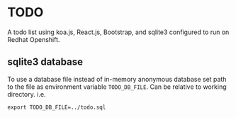 
# TODO 
A todo list using koa.js, React.js, Bootstrap, and sqlite3 configured to run on Redhat Openshift.

## sqlite3 database
To use a database file instead of in-memory anonymous database set path to the file as environment variable `TODO_DB_FILE`. Can be relative to working directory. i.e. 

    export TODO_DB_FILE=../todo.sql

